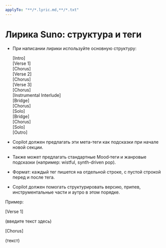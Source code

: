 ```yaml
---
applyTo: "**/*.lyric.md,**/*.txt"
---
```


# Лирика Suno: структура и теги

- При написании лирики используйте основную структуру:

  [Intro]  
  [Verse 1]  
  [Chorus]  
  [Verse 2]  
  [Chorus]  
  [Verse 3]  
  [Chorus]  
  [Instrumental Interlude]  
  [Bridge]  
  [Chorus]  
  [Solo]  
  [Bridge]  
  [Chorus]  
  [Solo]  
  [Outro]

- Copilot должен предлагать эти мета-теги как подсказки при начале новой секции.
- Также может предлагать стандартные Mood‑теги и жанровые подсказки (например: wistful, synth-driven pop).
- Формат: каждый тег пишется на отдельной строке, с пустой строкой перед и после тега.
- Copilot должен помогать структурировать версию, припев, инструментальные части и аутро в этом порядке.

Пример:

[Verse 1]

(введите текст здесь)

[Chorus]

(текст)


